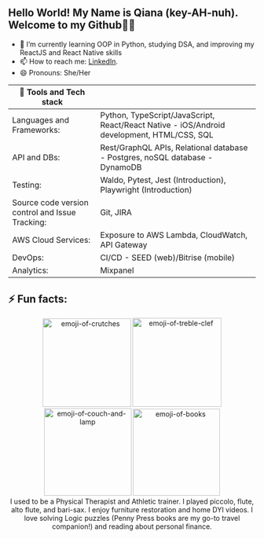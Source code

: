
## Hello World! My Name is Qiana (key-AH-nuh). Welcome to my Github👋🏿
- 🌱 I’m currently learning OOP in Python, studying DSA, and improving my ReactJS and React Native skills
- 📫 How to reach me: [LinkedIn](https://www.linkedin.com/in/qianapartee/).
- 😄 Pronouns: She/Her
  
| 🧰 Tools and Tech stack | |
|-----|---------------|
| Languages and Frameworks:    | Python, TypeScript/JavaScript, React/React Native - iOS/Android development, HTML/CSS, SQL |
| API and DBs:|  Rest/GraphQL APIs, Relational database - Postgres, noSQL database - DynamoDB             |
| Testing: |   Waldo, Pytest, Jest (Introduction), Playwright (Introduction) |
| Source code version control and Issue Tracking: | Git, JIRA |
| AWS Cloud Services: | Exposure to AWS Lambda, CloudWatch, API Gateway |
| DevOps: | CI/CD - SEED (web)/Bitrise (mobile) | 
| Analytics: | Mixpanel |


## ⚡ Fun facts: 
<p align="center">
<img width="180" alt="emoji-of-crutches" src="https://github.com/user-attachments/assets/bf6900c0-c677-44bf-b2d3-f8ecbde6ef6b">  <img width="181" alt="emoji-of-treble-clef" src="https://github.com/user-attachments/assets/d3fabb3e-690e-40fe-b838-43dd8f0efeda"> <img width="178" alt="emoji-of-couch-and-lamp"  src="https://github.com/user-attachments/assets/b42a4a95-01d0-4deb-9381-f930925b94b2"> <img width="177" alt="emoji-of-books" src="https://github.com/user-attachments/assets/e3ea0f97-ce7e-41ac-8ee2-fac8cf5b8678"> <br/>
I used to be a Physical Therapist and Athletic trainer. I played piccolo, flute, alto flute, and bari-sax. I enjoy furniture restoration and home DYI videos. I love solving Logic puzzles (Penny Press books are my go-to travel companion!) and reading about personal finance.

</p>



